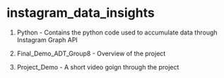 # instagram_data_insights

1. Python - Contains the python code used to accumulate data through Instagram Graph API

2. Final_Demo_ADT_Group8 - Overview of the project

3. Project_Demo - A short video goign through the project
